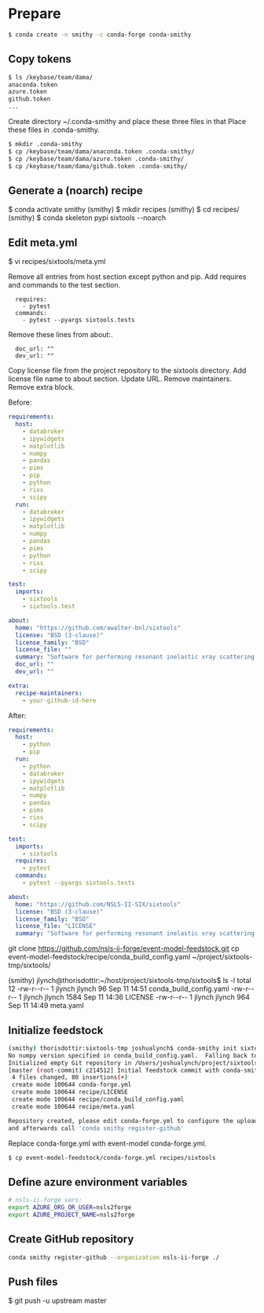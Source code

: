 # Prepare

```bash
$ conda create -n smithy -c conda-forge conda-smithy

```

## Copy tokens

```bash
$ ls /keybase/team/dama/
anaconda.token
azure.token
github.token
...
```

Create directory ~/.conda-smithy and place these three files in that Place these files in .conda-smithy.
```bash
$ mkdir .conda-smithy
$ cp /keybase/team/dama/anaconda.token .conda-smithy/
$ cp /keybase/team/dama/azure.token .conda-smithy/
$ cp /keybase/team/dama/github.token .conda-smithy/
```

## Generate a (noarch) recipe

$ conda activate smithy
(smithy) $ mkdir recipes
(smithy) $ cd recipes/
(smithy) $ conda skeleton pypi sixtools --noarch

## Edit meta.yml
$ vi recipes/sixtools/meta.yml

Remove all entries from host section except python and pip.
Add requires and commands to the test section. 
```
  requires:
    - pytest
  commands:
    - pytest --pyargs sixtools.tests
```
Remove these lines from about:.
```
  doc_url: ""
  dev_url: ""
```

Copy license file from the project repository to the sixtools directory.
Add license file name to about section.
Update URL.
Remove maintainers.
Remove extra block.

Before:
```yaml
requirements:
  host:
    - databroker
    - ipywidgets
    - matplotlib
    - numpy
    - pandas
    - pims
    - pip
    - python
    - rixs
    - scipy
  run:
    - databroker
    - ipywidgets
    - matplotlib
    - numpy
    - pandas
    - pims
    - python
    - rixs
    - scipy

test:
  imports:
    - sixtools
    - sixtools.test

about:
  home: "https://github.com/awalter-bnl/sixtools"
  license: "BSD (3-clause)"
  license_family: "BSD"
  license_file: ""
  summary: "Software for performing resonant inelastic xray scattering analysis at NSLS-II"
  doc_url: ""
  dev_url: ""

extra:
  recipe-maintainers:
    - your-github-id-here

```
After:
```yaml
requirements:
  host:
    - python
    - pip
  run:
    - python
    - databroker
    - ipywidgets
    - matplotlib
    - numpy
    - pandas
    - pims
    - rixs
    - scipy

test:
  imports:
    - sixtools
  requires:
    - pytest
  commands:
    - pytest --pyargs sixtools.tests

about:
  home: "https://github.com/NSLS-II-SIX/sixtools"
  license: "BSD (3-clause)"
  license_family: "BSD"
  license_file: "LICENSE"
  summary: "Software for performing resonant inelastic xray scattering analysis at NSLS-II"
```

git clone https://github.com/nsls-ii-forge/event-model-feedstock.git
cp event-model-feedstock/recipe/conda_build_config.yaml ~/project/sixtools-tmp/sixtools/

(smithy) jlynch@thorisdottir:~/host/project/sixtools-tmp/sixtools$ ls -l
total 12
-rw-r--r-- 1 jlynch jlynch   96 Sep 11 14:51 conda_build_config.yaml
-rw-r--r-- 1 jlynch jlynch 1584 Sep 11 14:36 LICENSE
-rw-r--r-- 1 jlynch jlynch  964 Sep 11 14:49 meta.yaml

## Initialize feedstock

```bash
(smithy) thorisdottir:sixtools-tmp joshualynch$ conda-smithy init sixtools
No numpy version specified in conda_build_config.yaml.  Falling back to default numpy value of 1.11
Initialized empty Git repository in /Users/joshualynch/project/sixtools-tmp/sixtools-feedstock/.git/
[master (root-commit) c214512] Initial feedstock commit with conda-smithy 3.4.5.
 4 files changed, 80 insertions(+)
 create mode 100644 conda-forge.yml
 create mode 100644 recipe/LICENSE
 create mode 100644 recipe/conda_build_config.yaml
 create mode 100644 recipe/meta.yaml

Repository created, please edit conda-forge.yml to configure the upload channels
and afterwards call 'conda smithy register-github'
```

Replace conda-forge.yml with event-model conda-forge.yml.

```bash
$ cp event-model-feedstock/conda-forge.yml recipes/sixtools
```

## Define azure environment variables

```bash
# nsls-ii-forge vars:
export AZURE_ORG_OR_USER=nsls2forge
export AZURE_PROJECT_NAME=nsls2forge
```
## Create GitHub repository

```bash
conda smithy register-github --organization nsls-ii-forge ./
```

## Push files
$ git push -u upstream master
